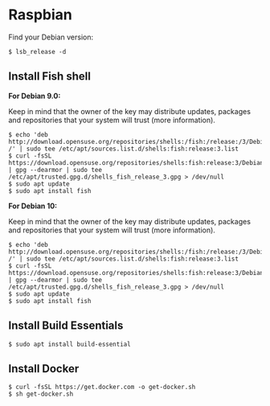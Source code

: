 # Raspbian

Find your Debian version:  

```
$ lsb_release -d
```

## Install Fish shell

**For Debian 9.0:**  

Keep in mind that the owner of the key may distribute updates, packages and repositories that your system will trust (more information).

```
$ echo 'deb http://download.opensuse.org/repositories/shells:/fish:/release:/3/Debian_9.0/ /' | sudo tee /etc/apt/sources.list.d/shells:fish:release:3.list
$ curl -fsSL https://download.opensuse.org/repositories/shells:fish:release:3/Debian_9.0/Release.key | gpg --dearmor | sudo tee /etc/apt/trusted.gpg.d/shells_fish_release_3.gpg > /dev/null
$ sudo apt update
$ sudo apt install fish
```

**For Debian 10:**  

Keep in mind that the owner of the key may distribute updates, packages and repositories that your system will trust (more information).

```
$ echo 'deb http://download.opensuse.org/repositories/shells:/fish:/release:/3/Debian_10/ /' | sudo tee /etc/apt/sources.list.d/shells:fish:release:3.list
$ curl -fsSL https://download.opensuse.org/repositories/shells:fish:release:3/Debian_10/Release.key | gpg --dearmor | sudo tee /etc/apt/trusted.gpg.d/shells_fish_release_3.gpg > /dev/null
$ sudo apt update
$ sudo apt install fish
```

## Install Build Essentials

```
$ sudo apt install build-essential
```

## Install Docker

```
$ curl -fsSL https://get.docker.com -o get-docker.sh
$ sh get-docker.sh
```

